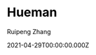 ---
title: Hueman
github: https://github.com/ppoffice/hexo-theme-hueman
demo: http://ppoffice.github.io/hexo-theme-hueman/
license: GPL-2.0
author: Ruipeng Zhang
author_link: ''
author_twitter: ''
date: 2021-04-29T00:00:00.000Z
ssg:
  - Hexo
cms: null
css: null
category: null
description: A redesign of Alx's wordpress theme Hueman, ported to Hexo.
draft: true
publish_date: '2015-02-01T13:46:06Z'
update_date: '2021-10-27T23:20:50Z'
github_star: 1154
github_fork: 341
---